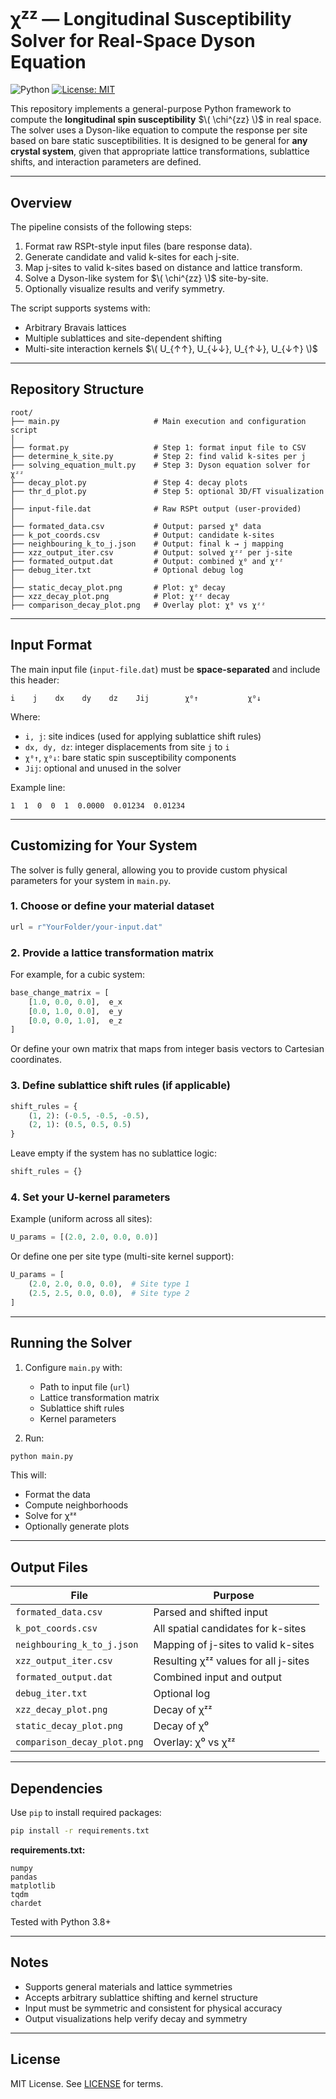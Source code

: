 # χ<sup>zz</sup> — Longitudinal Susceptibility Solver for Real-Space Dyson Equation

![Python](https://img.shields.io/badge/python-3.8+-blue.svg)
[![License: MIT](https://img.shields.io/badge/License-MIT-yellow.svg)](https://opensource.org/licenses/MIT)

This repository implements a general-purpose Python framework to compute the **longitudinal spin susceptibility** $\( \chi^{zz} \)$ in real space. The solver uses a Dyson-like equation to compute the response per site based on bare static susceptibilities. It is designed to be general for **any crystal system**, given that appropriate lattice transformations, sublattice shifts, and interaction parameters are defined.

---

## Overview

The pipeline consists of the following steps:

1. Format raw RSPt-style input files (bare response data).
2. Generate candidate and valid k-sites for each j-site.
3. Map j-sites to valid k-sites based on distance and lattice transform.
4. Solve a Dyson-like system for $\( \chi^{zz} \)$ site-by-site.
5. Optionally visualize results and verify symmetry.

The script supports systems with:
- Arbitrary Bravais lattices
- Multiple sublattices and site-dependent shifting
- Multi-site interaction kernels $\( U_{↑↑}, U_{↓↓}, U_{↑↓}, U_{↓↑} \)$

---

## Repository Structure

```text
root/
├── main.py                     # Main execution and configuration script
│
├── format.py                   # Step 1: format input file to CSV
├── determine_k_site.py         # Step 2: find valid k-sites per j
├── solving_equation_mult.py    # Step 3: Dyson equation solver for χᶻᶻ
├── decay_plot.py               # Step 4: decay plots
├── thr_d_plot.py               # Step 5: optional 3D/FT visualization
│
├── input-file.dat              # Raw RSPt output (user-provided)
│
├── formated_data.csv           # Output: parsed χ⁰ data
├── k_pot_coords.csv            # Output: candidate k-sites
├── neighbouring_k_to_j.json    # Output: final k → j mapping
├── xzz_output_iter.csv         # Output: solved χᶻᶻ per j-site
├── formated_output.dat         # Output: combined χ⁰ and χᶻᶻ
├── debug_iter.txt              # Optional debug log
│
├── static_decay_plot.png       # Plot: χ⁰ decay
├── xzz_decay_plot.png          # Plot: χᶻᶻ decay
├── comparison_decay_plot.png   # Overlay plot: χ⁰ vs χᶻᶻ
````

---

## Input Format

The main input file (`input-file.dat`) must be **space-separated** and include this header:

```
i    j    dx    dy    dz    Jij        χ⁰↑           χ⁰↓
```

Where:

* `i, j`: site indices (used for applying sublattice shift rules)
* `dx, dy, dz`: integer displacements from site `j` to `i`
* `χ⁰↑`, `χ⁰↓`: bare static spin susceptibility components
* `Jij`: optional and unused in the solver

Example line:

```
1  1  0  0  1  0.0000  0.01234  0.01234
```

---

## Customizing for Your System

The solver is fully general, allowing you to provide custom physical parameters for your system in `main.py`.

### 1. Choose or define your material dataset

```python
url = r"YourFolder/your-input.dat"
```

### 2. Provide a lattice transformation matrix

For example, for a cubic system:

```python
base_change_matrix = [
    [1.0, 0.0, 0.0],  e_x
    [0.0, 1.0, 0.0],  e_y
    [0.0, 0.0, 1.0],  e_z
]
```

Or define your own matrix that maps from integer basis vectors to Cartesian coordinates.

### 3. Define sublattice shift rules (if applicable)

```python
shift_rules = {
    (1, 2): (-0.5, -0.5, -0.5),
    (2, 1): (0.5, 0.5, 0.5)
}
```

Leave empty if the system has no sublattice logic:

```python
shift_rules = {}
```

### 4. Set your U-kernel parameters

Example (uniform across all sites):

```python
U_params = [(2.0, 2.0, 0.0, 0.0)]
```

Or define one per site type (multi-site kernel support):

```python
U_params = [
    (2.0, 2.0, 0.0, 0.0),  # Site type 1
    (2.5, 2.5, 0.0, 0.0),  # Site type 2
]
```

---

## Running the Solver

1. Configure `main.py` with:

   * Path to input file (`url`)
   * Lattice transformation matrix
   * Sublattice shift rules
   * Kernel parameters

2. Run:

```bash
python main.py
```

This will:

* Format the data
* Compute neighborhoods
* Solve for χᶻᶻ
* Optionally generate plots

---

## Output Files

| File                        | Purpose                              |
| --------------------------- | ------------------------------------ |
| `formated_data.csv`         | Parsed and shifted input             |
| `k_pot_coords.csv`          | All spatial candidates for k-sites   |
| `neighbouring_k_to_j.json`  | Mapping of j-sites to valid k-sites  |
| `xzz_output_iter.csv`       | Resulting χᶻᶻ values for all j-sites |
| `formated_output.dat`       | Combined input and output            |
| `debug_iter.txt`            | Optional log                         |
| `xzz_decay_plot.png`        | Decay of χᶻᶻ                         |
| `static_decay_plot.png`     | Decay of χ⁰                          |
| `comparison_decay_plot.png` | Overlay: χ⁰ vs χᶻᶻ                   |

---

## Dependencies

Use `pip` to install required packages:

```bash
pip install -r requirements.txt
```

**requirements.txt:**

```
numpy
pandas
matplotlib
tqdm
chardet
```

Tested with Python 3.8+

---

## Notes

* Supports general materials and lattice symmetries
* Accepts arbitrary sublattice shifting and kernel structure
* Input must be symmetric and consistent for physical accuracy
* Output visualizations help verify decay and symmetry

---

## License

MIT License. See [LICENSE](LICENSE) for terms.
